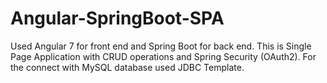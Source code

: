 # Angular-SpringBoot-SPA
Used Angular 7 for front end and Spring Boot for back end. This is Single Page Application with CRUD operations and Spring Security (OAuth2). For the connect with MySQL database used JDBC Template.
